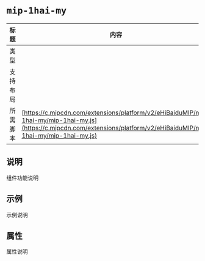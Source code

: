# `mip-1hai-my`

标题|内容
----|----
类型|
支持布局|
所需脚本| [https://c.mipcdn.com/extensions/platform/v2/eHiBaiduMIP/mip-1hai-my/mip-1hai-my.js](https://c.mipcdn.com/extensions/platform/v2/eHiBaiduMIP/mip-1hai-my/mip-1hai-my.js)

## 说明

组件功能说明

## 示例

示例说明

## 属性

属性说明

